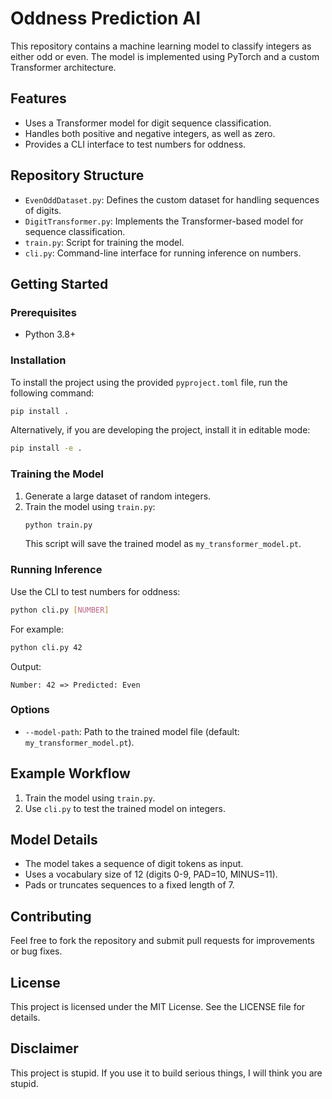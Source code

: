 # Oddness Prediction AI

This repository contains a machine learning model to classify integers as either odd or even. The model is implemented using PyTorch and a custom Transformer architecture.

## Features

- Uses a Transformer model for digit sequence classification.
- Handles both positive and negative integers, as well as zero.
- Provides a CLI interface to test numbers for oddness.

## Repository Structure

- `EvenOddDataset.py`: Defines the custom dataset for handling sequences of digits.
- `DigitTransformer.py`: Implements the Transformer-based model for sequence classification.
- `train.py`: Script for training the model.
- `cli.py`: Command-line interface for running inference on numbers.

## Getting Started

### Prerequisites

- Python 3.8+

### Installation

To install the project using the provided `pyproject.toml` file, run the following command:

```bash
pip install .
```

Alternatively, if you are developing the project, install it in editable mode:

```bash
pip install -e .
```

### Training the Model

1. Generate a large dataset of random integers.
2. Train the model using `train.py`:
   ```bash
   python train.py
   ```
   This script will save the trained model as `my_transformer_model.pt`.

### Running Inference

Use the CLI to test numbers for oddness:
```bash
python cli.py [NUMBER]
```

For example:
```bash
python cli.py 42
```

Output:
```
Number: 42 => Predicted: Even
```

### Options

- `--model-path`: Path to the trained model file (default: `my_transformer_model.pt`).

## Example Workflow

1. Train the model using `train.py`.
2. Use `cli.py` to test the trained model on integers.

## Model Details

- The model takes a sequence of digit tokens as input.
- Uses a vocabulary size of 12 (digits 0-9, PAD=10, MINUS=11).
- Pads or truncates sequences to a fixed length of 7.

## Contributing

Feel free to fork the repository and submit pull requests for improvements or bug fixes.

## License

This project is licensed under the MIT License. See the LICENSE file for details.

## Disclaimer

This project is stupid. If you use it to build serious things, I will think you are stupid.
